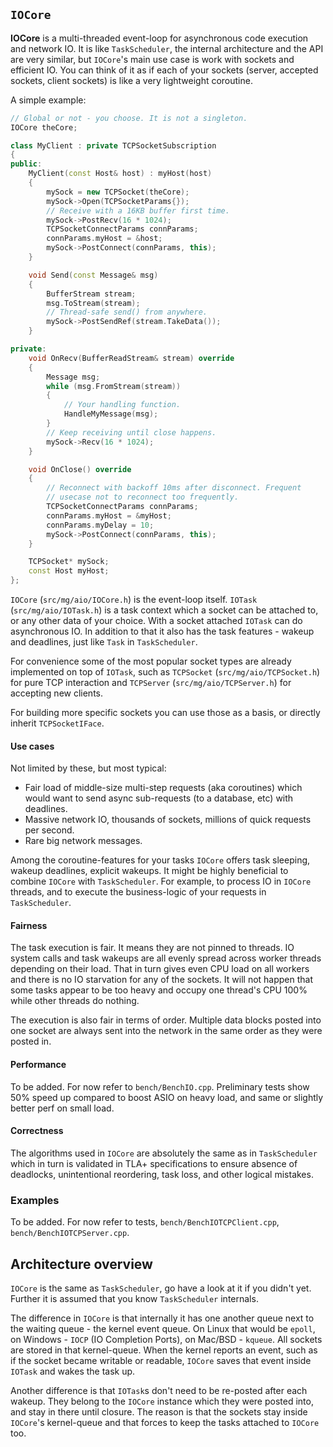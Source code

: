 ## `IOCore`

**IOCore** is a multi-threaded event-loop for asynchronous code execution and network IO. It is like `TaskScheduler`, the internal architecture and the API are very similar, but `IOCore`'s main use case is work with sockets and efficient IO. You can think of it as if each of your sockets (server, accepted sockets, client sockets) is like a very lightweight coroutine.

A simple example:
```C++
// Global or not - you choose. It is not a singleton.
IOCore theCore;

class MyClient : private TCPSocketSubscription
{
public:
	MyClient(const Host& host) : myHost(host)
	{
		mySock = new TCPSocket(theCore);
		mySock->Open(TCPSocketParams{});
		// Receive with a 16KB buffer first time.
		mySock->PostRecv(16 * 1024);
		TCPSocketConnectParams connParams;
		connParams.myHost = &host;
		mySock->PostConnect(connParams, this);
	}

	void Send(const Message& msg)
	{
		BufferStream stream;
		msg.ToStream(stream);
		// Thread-safe send() from anywhere.
		mySock->PostSendRef(stream.TakeData());
	}

private:
	void OnRecv(BufferReadStream& stream) override
	{
		Message msg;
		while (msg.FromStream(stream))
		{
			// Your handling function.
			HandleMyMessage(msg);
		}
		// Keep receiving until close happens.
		mySock->Recv(16 * 1024);
	}

	void OnClose() override
	{
		// Reconnect with backoff 10ms after disconnect. Frequent
		// usecase not to reconnect too frequently.
		TCPSocketConnectParams connParams;
		connParams.myHost = &myHost;
		connParams.myDelay = 10;
		mySock->PostConnect(connParams, this);
	}

	TCPSocket* mySock;
	const Host myHost;
};
```

`IOCore` (`src/mg/aio/IOCore.h`) is the event-loop itself. `IOTask` (`src/mg/aio/IOTask.h`) is a task context which a socket can be attached to, or any other data of your choice. With a socket attached `IOTask` can do asynchronous IO. In addition to that it also has the task features - wakeup and deadlines, just like `Task` in `TaskScheduler`.

For convenience some of the most popular socket types are already implemented on top of `IOTask`, such as `TCPSocket` (`src/mg/aio/TCPSocket.h`) for pure TCP interaction and `TCPServer` (`src/mg/aio/TCPServer.h`) for accepting new clients.

For building more specific sockets you can use those as a basis, or directly inherit `TCPSocketIFace`.

#### Use cases
Not limited by these, but most typical:
- Fair load of middle-size multi-step requests (aka coroutines) which would want to send async sub-requests (to a database, etc) with deadlines.
- Massive network IO, thousands of sockets, millions of quick requests per second.
- Rare big network messages.

Among the coroutine-features for your tasks `IOCore` offers task sleeping, wakeup deadlines, explicit wakeups. It might be highly beneficial to combine `IOCore` with `TaskScheduler`. For example, to process IO in `IOCore` threads, and to execute the business-logic of your requests in `TaskScheduler`.

#### Fairness
The task execution is fair. It means they are not pinned to threads. IO system calls and task wakeups are all evenly spread across worker threads depending on their load. That in turn gives even CPU load on all workers and there is no IO starvation for any of the sockets. It will not happen that some tasks appear to be too heavy and occupy one thread's CPU 100% while other threads do nothing.

The execution is also fair in terms of order. Multiple data blocks posted into one socket are always sent into the network in the same order as they were posted in.

#### Performance
To be added. For now refer to `bench/BenchIO.cpp`. Preliminary tests show 50% speed up compared to boost ASIO on heavy load, and same or slightly better perf on small load.

#### Correctness
The algorithms used in `IOCore` are absolutely the same as in `TaskScheduler` which in turn is validated in TLA+ specifications to ensure absence of deadlocks, unintentional reordering, task loss, and other logical mistakes.

### Examples

To be added. For now refer to tests, `bench/BenchIOTCPClient.cpp`, `bench/BenchIOTCPServer.cpp`.

## Architecture overview

`IOCore` is the same as `TaskScheduler`, go have a look at it if you didn't yet. Further it is assumed that you know `TaskScheduler` internals.

The difference in `IOCore` is that internally it has one another queue next to the waiting queue - the kernel event queue. On Linux that would be `epoll`, on Windows - `IOCP` (IO Completion Ports), on Mac/BSD - `kqueue`. All sockets are stored in that kernel-queue. When the kernel reports an event, such as if the socket became writable or readable, `IOCore` saves that event inside `IOTask` and wakes the task up.

Another difference is that `IOTask`s don't need to be re-posted after each wakeup. They belong to the `IOCore` instance which they were posted into, and stay in there until closure. The reason is that the sockets stay inside `IOCore`'s kernel-queue and that forces to keep the tasks attached to `IOCore` too.
